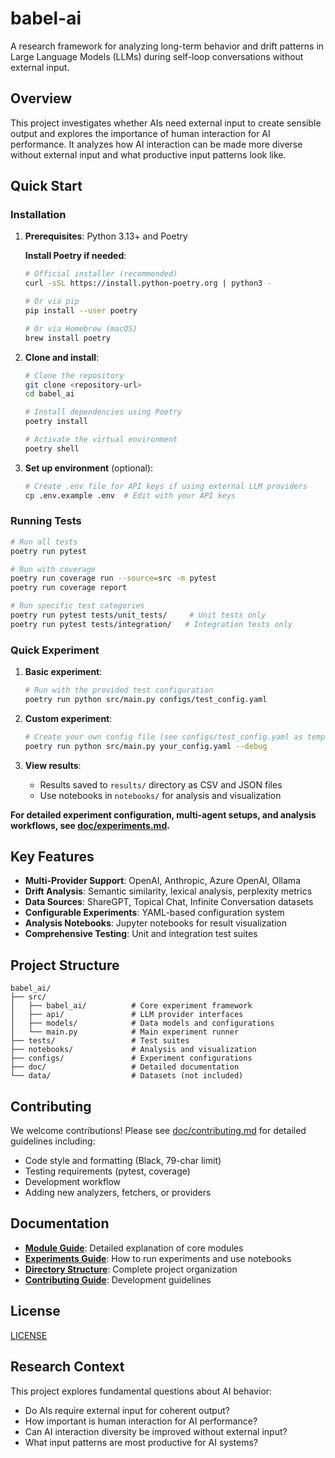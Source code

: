 # babel-ai

A research framework for analyzing long-term behavior and drift patterns in Large Language Models (LLMs) during self-loop conversations without external input.

## Overview

This project investigates whether AIs need external input to create sensible output and explores the importance of human interaction for AI performance. It analyzes how AI interaction can be made more diverse without external input and what productive input patterns look like.

## Quick Start

### Installation

1. **Prerequisites**: Python 3.13+ and Poetry

   **Install Poetry if needed**:
   ```bash
   # Official installer (recommended)
   curl -sSL https://install.python-poetry.org | python3 -

   # Or via pip
   pip install --user poetry

   # Or via Homebrew (macOS)
   brew install poetry
   ```

2. **Clone and install**:
   ```bash
   # Clone the repository
   git clone <repository-url>
   cd babel_ai

   # Install dependencies using Poetry
   poetry install

   # Activate the virtual environment
   poetry shell
   ```

3. **Set up environment** (optional):
   ```bash
   # Create .env file for API keys if using external LLM providers
   cp .env.example .env  # Edit with your API keys
   ```

### Running Tests

```bash
# Run all tests
poetry run pytest

# Run with coverage
poetry run coverage run --source=src -m pytest
poetry run coverage report

# Run specific test categories
poetry run pytest tests/unit_tests/     # Unit tests only
poetry run pytest tests/integration/   # Integration tests only
```

### Quick Experiment

1. **Basic experiment**:
   ```bash
   # Run with the provided test configuration
   poetry run python src/main.py configs/test_config.yaml
   ```

2. **Custom experiment**:
   ```bash
   # Create your own config file (see configs/test_config.yaml as template)
   poetry run python src/main.py your_config.yaml --debug
   ```

3. **View results**:
   - Results saved to `results/` directory as CSV and JSON files
   - Use notebooks in `notebooks/` for analysis and visualization

**For detailed experiment configuration, multi-agent setups, and analysis workflows, see [doc/experiments.md](doc/experiments.md).**

## Key Features

- **Multi-Provider Support**: OpenAI, Anthropic, Azure OpenAI, Ollama
- **Drift Analysis**: Semantic similarity, lexical analysis, perplexity metrics
- **Data Sources**: ShareGPT, Topical Chat, Infinite Conversation datasets
- **Configurable Experiments**: YAML-based configuration system
- **Analysis Notebooks**: Jupyter notebooks for result visualization
- **Comprehensive Testing**: Unit and integration test suites

## Project Structure

```
babel_ai/
├── src/
│   ├── babel_ai/          # Core experiment framework
│   ├── api/               # LLM provider interfaces
│   ├── models/            # Data models and configurations
│   └── main.py            # Main experiment runner
├── tests/                 # Test suites
├── notebooks/             # Analysis and visualization
├── configs/               # Experiment configurations
├── doc/                   # Detailed documentation
└── data/                  # Datasets (not included)
```

## Contributing

We welcome contributions! Please see [doc/contributing.md](doc/contributing.md) for detailed guidelines including:
- Code style and formatting (Black, 79-char limit)
- Testing requirements (pytest, coverage)
- Development workflow
- Adding new analyzers, fetchers, or providers

## Documentation

- **[Module Guide](doc/modules.md)**: Detailed explanation of core modules
- **[Experiments Guide](doc/experiments.md)**: How to run experiments and use notebooks
- **[Directory Structure](doc/directory-structure.md)**: Complete project organization
- **[Contributing Guide](doc/contributing.md)**: Development guidelines

## License

[LICENSE](LICENSE)

## Research Context

This project explores fundamental questions about AI behavior:
- Do AIs require external input for coherent output?
- How important is human interaction for AI performance?
- Can AI interaction diversity be improved without external input?
- What input patterns are most productive for AI systems?
